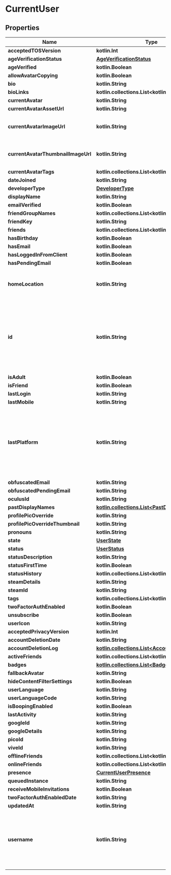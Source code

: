 
# CurrentUser

## Properties
Name | Type | Description | Notes
------------ | ------------- | ------------- | -------------
**acceptedTOSVersion** | **kotlin.Int** |  | 
**ageVerificationStatus** | [**AgeVerificationStatus**](AgeVerificationStatus.md) |  | 
**ageVerified** | **kotlin.Boolean** |  | 
**allowAvatarCopying** | **kotlin.Boolean** |  | 
**bio** | **kotlin.String** |  | 
**bioLinks** | **kotlin.collections.List&lt;kotlin.String&gt;** |   | 
**currentAvatar** | **kotlin.String** |  | 
**currentAvatarAssetUrl** | **kotlin.String** |  | 
**currentAvatarImageUrl** | **kotlin.String** | When profilePicOverride is not empty, use it instead. | 
**currentAvatarThumbnailImageUrl** | **kotlin.String** | When profilePicOverride is not empty, use it instead. | 
**currentAvatarTags** | **kotlin.collections.List&lt;kotlin.String&gt;** |  | 
**dateJoined** | **kotlin.String** |  | 
**developerType** | [**DeveloperType**](DeveloperType.md) |  | 
**displayName** | **kotlin.String** |  | 
**emailVerified** | **kotlin.Boolean** |  | 
**friendGroupNames** | **kotlin.collections.List&lt;kotlin.String&gt;** | Always empty array. | 
**friendKey** | **kotlin.String** |  | 
**friends** | **kotlin.collections.List&lt;kotlin.String&gt;** |  | 
**hasBirthday** | **kotlin.Boolean** |  | 
**hasEmail** | **kotlin.Boolean** |  | 
**hasLoggedInFromClient** | **kotlin.Boolean** |  | 
**hasPendingEmail** | **kotlin.Boolean** |  | 
**homeLocation** | **kotlin.String** | WorldID be \&quot;offline\&quot; on User profiles if you are not friends with that user. | 
**id** | **kotlin.String** | A users unique ID, usually in the form of &#x60;usr_c1644b5b-3ca4-45b4-97c6-a2a0de70d469&#x60;. Legacy players can have old IDs in the form of &#x60;8JoV9XEdpo&#x60;. The ID can never be changed. | 
**isAdult** | **kotlin.Boolean** |  | 
**isFriend** | **kotlin.Boolean** |  | 
**lastLogin** | **kotlin.String** |  | 
**lastMobile** | **kotlin.String** |  | 
**lastPlatform** | **kotlin.String** | This can be &#x60;standalonewindows&#x60; or &#x60;android&#x60;, but can also pretty much be any random Unity verison such as &#x60;2019.2.4-801-Release&#x60; or &#x60;2019.2.2-772-Release&#x60; or even &#x60;unknownplatform&#x60;. | 
**obfuscatedEmail** | **kotlin.String** |  | 
**obfuscatedPendingEmail** | **kotlin.String** |  | 
**oculusId** | **kotlin.String** |  | 
**pastDisplayNames** | [**kotlin.collections.List&lt;PastDisplayName&gt;**](PastDisplayName.md) |   | 
**profilePicOverride** | **kotlin.String** |  | 
**profilePicOverrideThumbnail** | **kotlin.String** |  | 
**pronouns** | **kotlin.String** |  | 
**state** | [**UserState**](UserState.md) |  | 
**status** | [**UserStatus**](UserStatus.md) |  | 
**statusDescription** | **kotlin.String** |  | 
**statusFirstTime** | **kotlin.Boolean** |  | 
**statusHistory** | **kotlin.collections.List&lt;kotlin.String&gt;** |  | 
**steamDetails** | **kotlin.String** |  | 
**steamId** | **kotlin.String** |  | 
**tags** | **kotlin.collections.List&lt;kotlin.String&gt;** |  | 
**twoFactorAuthEnabled** | **kotlin.Boolean** |  | 
**unsubscribe** | **kotlin.Boolean** |  | 
**userIcon** | **kotlin.String** |  | 
**acceptedPrivacyVersion** | **kotlin.Int** |  |  [optional]
**accountDeletionDate** | **kotlin.String** |  |  [optional]
**accountDeletionLog** | [**kotlin.collections.List&lt;AccountDeletionLog&gt;**](AccountDeletionLog.md) |   |  [optional]
**activeFriends** | **kotlin.collections.List&lt;kotlin.String&gt;** |   |  [optional]
**badges** | [**kotlin.collections.List&lt;Badge&gt;**](Badge.md) |   |  [optional]
**fallbackAvatar** | **kotlin.String** |  |  [optional]
**hideContentFilterSettings** | **kotlin.Boolean** |  |  [optional]
**userLanguage** | **kotlin.String** |  |  [optional]
**userLanguageCode** | **kotlin.String** |  |  [optional]
**isBoopingEnabled** | **kotlin.Boolean** |  |  [optional]
**lastActivity** | **kotlin.String** |  |  [optional]
**googleId** | **kotlin.String** |  |  [optional]
**googleDetails** | **kotlin.String** |  |  [optional]
**picoId** | **kotlin.String** |  |  [optional]
**viveId** | **kotlin.String** |  |  [optional]
**offlineFriends** | **kotlin.collections.List&lt;kotlin.String&gt;** |  |  [optional]
**onlineFriends** | **kotlin.collections.List&lt;kotlin.String&gt;** |  |  [optional]
**presence** | [**CurrentUserPresence**](CurrentUserPresence.md) |  |  [optional]
**queuedInstance** | **kotlin.String** |  |  [optional]
**receiveMobileInvitations** | **kotlin.Boolean** |  |  [optional]
**twoFactorAuthEnabledDate** | **kotlin.String** |  |  [optional]
**updatedAt** | **kotlin.String** |  |  [optional]
**username** | **kotlin.String** | -| **DEPRECATED:** VRChat API no longer return usernames of other users. [See issue by Tupper for more information](https://github.com/pypy-vrc/VRCX/issues/429). |  [optional]



